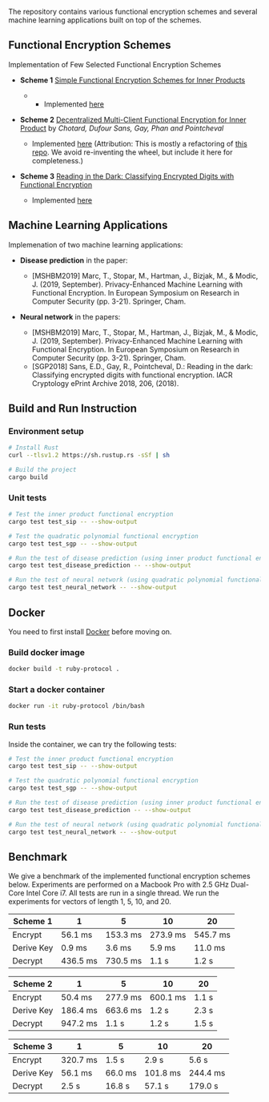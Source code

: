 The repository contains various functional encryption schemes and several machine learning applications built on top of the schemes.

## Functional Encryption Schemes
Implementation of Few Selected Functional Encryption Schemes


- **Scheme 1** [Simple Functional Encryption Schemes for Inner Products](https://link.springer.com/content/pdf/10.1007/978-3-662-46447-2_33.pdf) 
    - - Implemented [here](src/simple_ip.rs)

- **Scheme 2** [Decentralized Multi-Client Functional Encryption for Inner Product](https://eprint.iacr.org/2017/989.pdf) by *Chotard, Dufour Sans, Gay, Phan and Pointcheval*
    - Implemented [here](src/dmcfe_ip.rs) (Attribution: This is mostly a refactoring of [this repo](https://github.com/dev0x1/functional-encryption-schemes). We avoid re-inventing the wheel, but include it here for completeness.)
    
- **Scheme 3** [Reading in the Dark: Classifying Encrypted Digits with Functional Encryption](https://eprint.iacr.org/2018/206.pdf)
    - Implemented [here](src/quadratic_sgp.rs)

## Machine Learning Applications
Implemenation of two machine learning applications:

- **Disease prediction** in the paper:
    - [MSHBM2019] Marc, T., Stopar, M., Hartman, J., Bizjak, M., & Modic, J. (2019, September). Privacy-Enhanced Machine Learning with Functional Encryption. In European Symposium on Research in Computer Security (pp. 3-21). Springer, Cham.

- **Neural network** in the papers:
    - [MSHBM2019] Marc, T., Stopar, M., Hartman, J., Bizjak, M., & Modic, J. (2019, September). Privacy-Enhanced Machine Learning with Functional Encryption. In European Symposium on Research in Computer Security (pp. 3-21). Springer, Cham.
    - [SGP2018] Sans, E.D., Gay, R., Pointcheval, D.: Reading in the dark: Classifying encrypted digits with functional encryption. IACR Cryptology ePrint Archive 2018, 206, (2018).


## Build and Run Instruction
### Environment setup
```sh
# Install Rust
curl --tlsv1.2 https://sh.rustup.rs -sSf | sh

# Build the project
cargo build
```

### Unit tests
```sh
# Test the inner product functional encryption
cargo test test_sip -- --show-output

# Test the quadratic polynomial functional encryption
cargo test test_sgp -- --show-output

# Run the test of disease prediction (using inner product functional encryption)
cargo test test_disease_prediction -- --show-output

# Run the test of neural network (using quadratic polynomial functional encryption)
cargo test test_neural_network -- --show-output
```


## Docker 

You need to first install [Docker](https://docs.docker.com/engine/install/) before moving on.

### Build docker image
```sh
docker build -t ruby-protocol .
```

### Start a docker container
```sh
docker run -it ruby-protocol /bin/bash
```

### Run tests
Inside the container, we can try the following tests:
```sh
# Test the inner product functional encryption
cargo test test_sip -- --show-output

# Test the quadratic polynomial functional encryption
cargo test test_sgp -- --show-output

# Run the test of disease prediction (using inner product functional encryption)
cargo test test_disease_prediction -- --show-output

# Run the test of neural network (using quadratic polynomial functional encryption)
cargo test test_neural_network -- --show-output
```

## Benchmark
We give a benchmark of the implemented functional encryption schemes below. Experiments are performed on a Macbook Pro with 2.5 GHz Dual-Core Intel Core i7. All tests are run in a single thread. We run the experiments for vectors of length 1, 5, 10, and 20.

Scheme 1 | 1 | 5 | 10 | 20 
------ | ------ | ------ | ------ | ------
Encrypt | 56.1 ms | 153.3 ms | 273.9 ms | 545.7 ms
Derive Key | 0.9 ms | 3.6 ms | 5.9 ms | 11.0 ms
Decrypt | 436.5 ms | 730.5 ms | 1.1 s | 1.2 s


Scheme 2 | 1 | 5 | 10 | 20 
------ | ------ | ------ | ------ | ------
Encrypt | 50.4 ms | 277.9 ms | 600.1 ms |  1.1 s
Derive Key | 186.4 ms | 663.6 ms | 1.2 s | 2.3 s
Decrypt | 947.2 ms | 1.1 s | 1.2 s | 1.5 s


Scheme 3 | 1 | 5 | 10 | 20 
------ | ------ | ------ | ------ | ------
Encrypt | 320.7 ms | 1.5 s | 2.9 s |  5.6 s
Derive Key | 56.1 ms | 66.0 ms | 101.8 ms | 244.4 ms
Decrypt | 2.5 s | 16.8 s | 57.1 s | 179.0 s
